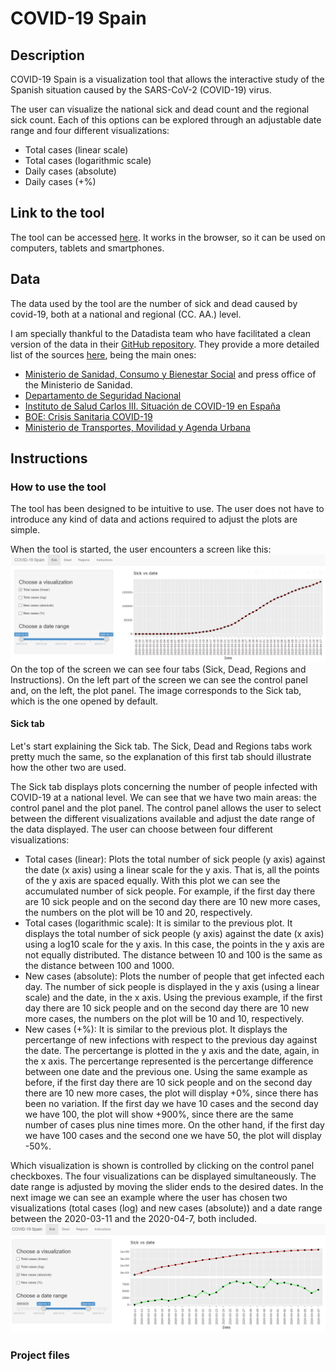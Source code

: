 COVID-19 Spain
================

## Description
COVID-19 Spain is a visualization tool that allows the interactive study of the Spanish situation caused by the SARS-CoV-2 (COVID-19) virus.

The user can visualize the national sick and dead count and the regional sick count. Each of this options can be explored through an adjustable date range and four different visualizations:
* Total cases (linear scale)
* Total cases (logarithmic scale)
* Daily cases (absolute)
* Daily cases (+%)

## Link to the tool
The tool can be accessed [here](https://nachomcapella.shinyapps.io/covid-19/). It works in the browser, so it can be used on computers, tablets and smartphones.

## Data
The data used by the tool are the number of sick and dead caused by covid-19, both at a national and regional (CC. AA.) level.

I am specially thankful to the Datadista team who have facilitated a clean version of the data in their [GitHub repository](https://github.com/datadista/datasets/tree/master/COVID%2019). They provide a more detailed list of the sources [here](https://github.com/datadista/datasets/blob/master/COVID%2019/readme.md), being the main ones:
* [Ministerio de Sanidad, Consumo y Bienestar Social]( https://www.mscbs.gob.es/profesionales/saludPublica/ccayes/alertasActual/nCov-China/situacionActual.htm) and press office of the Ministerio de Sanidad.
* [Departamento de Seguridad Nacional](https://www.dsn.gob.es/gl/current-affairs/press-room)
* [Instituto de Salud Carlos III. Situación de COVID-19 en España](https://covid19.isciii.es/)
* [BOE: Crisis Sanitaria COVID-19](https://www.boe.es/biblioteca_juridica/codigos/codigo.php?id=355&modo=2&nota=0&tab=2)
* [Ministerio de Transportes, Movilidad y Agenda Urbana](https://www.mitma.gob.es/transporte-terrestre/punto-de-informacion-de-servicios-de-restauracion)


## Instructions
### How to use the tool
The tool has been designed to be intuitive to use. The user does not have to introduce any kind of data and actions required to adjust the plots are simple.

When the tool is started, the user encounters a screen like this:
![Opening screen](./screenshots/global_view.PNG)
On the top of the screen we can see four tabs (Sick, Dead, Regions and Instructions). On the left part of the screen we can see the control panel and, on the left, the plot panel. The image corresponds to the Sick tab, which is the one opened by default.
#### Sick tab
Let's start explaining the Sick tab. The Sick, Dead and Regions tabs work pretty much the same, so the explanation of this first tab should illustrate how the other two are used.

The Sick tab displays plots concerning the number of people infected with COVID-19 at a national level. We can see that we have two main areas: the control panel and the plot panel. The control panel allows the user to select between the different visualizations available and adjust the date range of the data displayed. The user can choose between four different visualizations:
* Total cases (linear): Plots the total number of sick people (y axis) against the date (x axis) using a linear scale for the y axis. That is, all the points of the y axis are spaced equally. With this plot we can see the accumulated number of sick people. For example, if the first day there are 10 sick people and on the second day there are 10 new more cases, the numbers on the plot will be 10 and 20, respectively.
* Total cases (logarithmic scale): It is similar to the previous plot. It displays the total number of sick people (y axis) against the date (x axis) using a log10 scale for the y axis. In this case, the points in the y axis are not equally distributed. The distance between 10 and 100 is the same as the distance between 100 and 1000.
* New cases (absolute): Plots the number of people that get infected each day. The number of sick people is displayed in the y axis (using a linear scale) and the date, in the x axis. Using the previous example, if the first day there are 10 sick people and on the second day there are 10 new more cases, the numbers on the plot will be 10 and 10, respectively.
* New cases (+%): It is similar to the previous plot. It displays the percertange of new infections with respect to the previous day against the date. The percertange is plotted in the y axis and the date, again, in the x axis. The percertange represented is the percertange difference between one date and the previous one. Using the same example as before, if the first day there are 10 sick people and on the second day there are 10 new more cases, the plot will display +0%, since there has been no variation. If the first day we have 10 cases and the second day we have 100, the plot will show +900%, since there are the same number of cases plus nine times more. On the other hand, if the first day we have 100 cases and the second one we have 50, the plot will display -50%.

Which visualization is shown is controlled by clicking on the control panel checkboxes. The four visualizations can be displayed simultaneously. The date range is adjusted by moving the slider ends to the desired dates. In the next image we can see an example where the user has chosen two visualizations (total cases (log) and new cases (absolute)) and a date range between the 2020-03-11 and the 2020-04-7, both included.
![Sick tab example](./screenshots/sick_tab.PNG)
### Project files
